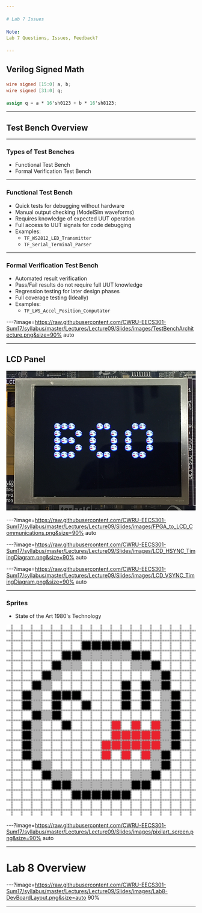 ```yaml
---

# Lab 7 Issues

Note:
Lab 7 Questions, Issues, Feedback?

---
```


## Verilog Signed Math

```verilog
wire signed [15:0] a, b;
wire signed [31:0] q;

assign q = a * 16'sh0123 + b * 16'sh8123;
```

---

## Test Bench Overview

---

### Types of Test Benches

* Functional Test Bench
* Formal Verification Test Bench

---

### Functional Test Bench

* Quick tests for debugging without hardware
* Manual output checking (ModelSim waveforms)
* Requires knowledge of expected UUT operation
* Full access to UUT signals for code debugging
* Examples:
	* `TF_WS2812_LED_Transmitter`
	* `TF_Serial_Terminal_Parser`

---

### Formal Verification Test Bench

* Automated result verification
* Pass/Fail results do not require full UUT knowledge
* Regression testing for later design phases
* Full coverage testing (Ideally)
* Examples: 
	* `TF_LWS_Accel_Position_Computator`

---?image=https://raw.githubusercontent.com/CWRU-EECS301-Sum17/syllabus/master/Lectures/Lecture09/Slides/images/TestBenchArchitecture.png&size=90% auto

---

## LCD Panel

![LCD](https://raw.githubusercontent.com/CWRU-EECS301-Sum17/syllabus/master/Lectures/Lecture09/Slides/images/LCD_Image.png)

---?image=https://raw.githubusercontent.com/CWRU-EECS301-Sum17/syllabus/master/Lectures/Lecture09/Slides/images/FPGA_to_LCD_Communications.png&size=90% auto

---?image=https://raw.githubusercontent.com/CWRU-EECS301-Sum17/syllabus/master/Lectures/Lecture09/Slides/images/LCD_HSYNC_TimingDiagram.png&size=90% auto

---?image=https://raw.githubusercontent.com/CWRU-EECS301-Sum17/syllabus/master/Lectures/Lecture09/Slides/images/LCD_VSYNC_TimingDiagram.png&size=90% auto


---

### Sprites

* State of the Art 1980's Technology

![boo](https://raw.githubusercontent.com/CWRU-EECS301-Sum17/syllabus/master/Lectures/Lecture09/Slides/images/boo_image.png)

---?image=https://raw.githubusercontent.com/CWRU-EECS301-Sum17/syllabus/master/Lectures/Lecture09/Slides/images/pixilart_screen.png&size=90% auto


---

# Lab 8 Overview

---?image=https://raw.githubusercontent.com/CWRU-EECS301-Sum17/syllabus/master/Lectures/Lecture09/Slides/images/Lab8-DevBoardLayout.png&size=auto 90%


---

